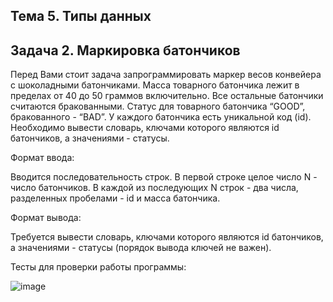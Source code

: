 ## Тема 5. Типы данных

## Задача 2. Маркировка батончиков

Перед Вами стоит задача запрограммировать маркер весов конвейера с шоколадными батончиками. Масса товарного батончика лежит в пределах от 40 до 50 граммов включительно. Все остальные батончики считаются бракованными. Статус для товарного батончика “GOOD”, бракованного - “BAD”.  У каждого батончика есть уникальной код (id). Необходимо вывести словарь, ключами которого являются id батончиков, а значениями - статусы.

Формат ввода:

Вводится последовательность строк. В первой строке целое число N - число батончиков. В каждой из последующих N строк - два числа, разделенных пробелами - id и масса батончика.

Формат вывода:

Требуется вывести словарь, ключами которого являются id батончиков, а значениями - статусы (порядок вывода ключей не важен).

Тесты для проверки работы программы:

![image](https://github.com/user-attachments/assets/68249805-6d4d-4628-9a19-af4880e760d5)
